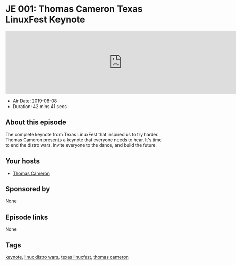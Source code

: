 # JE 001: Thomas Cameron Texas LinuxFest Keynote

<iframe src="https://player.fireside.fm/v2/WTrMvATU+x8a3P9tq?theme=dark" width="740" height="200" frameborder="0" scrolling="no"></iframe>

* Air Date: 2019-08-08
* Duration: 42 mins 41 secs

## About this episode

The complete keynote from Texas LinuxFest that inspired us to try harder. Thomas Cameron presents a keynote that everyone needs to hear. It's time to end the distro wars, invite everyone to the dance, and build the future.

## Your hosts
* [Thomas Cameron](https://extras.show//guests/thomascameron)

## Sponsored by

None



## Episode links

None



## Tags

[keynote](https://extras.show//tags/keynote), [linux distro wars](https://extras.show//tags/linux%20distro%20wars), [texas linuxfest](https://extras.show//tags/texas%20linuxfest), [thomas cameron](https://extras.show//tags/thomas%20cameron)